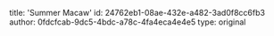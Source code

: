 title: 'Summer Macaw'
id: 24762eb1-08ae-432e-a482-3ad0f8cc6fb3
author: 0fdcfcab-9dc5-4bdc-a78c-4fa4eca4e4e5
type: original
